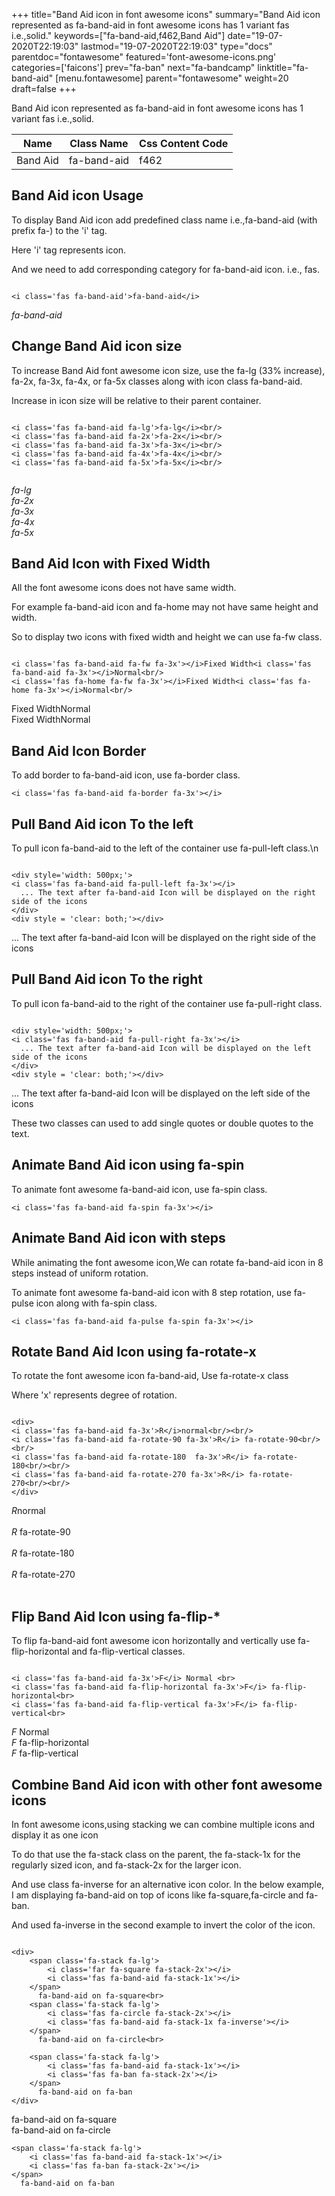 +++
title="Band Aid icon in font awesome icons"
summary="Band Aid icon represented as fa-band-aid in font awesome icons has 1 variant fas i.e.,solid."
keywords=["fa-band-aid,f462,Band Aid"]
date="19-07-2020T22:19:03"
lastmod="19-07-2020T22:19:03"
type="docs"
parentdoc="fontawesome"
featured='font-awesome-icons.png'
categories=['faicons']
prev="fa-ban"
next="fa-bandcamp"
linktitle="fa-band-aid"
[menu.fontawesome]
parent="fontawesome"
weight=20
draft=false
+++


Band Aid icon represented as fa-band-aid in font awesome icons has 1 variant fas i.e.,solid.

<div class='table-responsive'><table class='table'><thead><tr><th>Name</th><th>Class Name</th><th>Css Content Code</th></tr></thead><tbody><tr><td>Band Aid</td><td>fa-band-aid</td><td>f462</td></tr></tbody></table></div>



## Band Aid icon Usage

To display Band Aid icon add predefined class name i.e.,fa-band-aid (with prefix fa-) to the 'i' tag.

Here 'i' tag represents icon.

And we need to add corresponding category for fa-band-aid icon. i.e., fas.


```

<i class='fas fa-band-aid'>fa-band-aid</i>
```

<i class='fas fa-band-aid'>fa-band-aid</i>




## Change Band Aid icon size
To increase Band Aid font awesome icon size, use the fa-lg (33% increase), fa-2x, fa-3x, fa-4x, or fa-5x classes along with icon class fa-band-aid.

Increase in icon size will be relative to their parent container. 

```

<i class='fas fa-band-aid fa-lg'>fa-lg</i><br/>
<i class='fas fa-band-aid fa-2x'>fa-2x</i><br/>
<i class='fas fa-band-aid fa-3x'>fa-3x</i><br/>
<i class='fas fa-band-aid fa-4x'>fa-4x</i><br/>
<i class='fas fa-band-aid fa-5x'>fa-5x</i><br/>
            
```

<i class='fas fa-band-aid fa-lg'>fa-lg</i><br/>
<i class='fas fa-band-aid fa-2x'>fa-2x</i><br/>
<i class='fas fa-band-aid fa-3x'>fa-3x</i><br/>
<i class='fas fa-band-aid fa-4x'>fa-4x</i><br/>
<i class='fas fa-band-aid fa-5x'>fa-5x</i><br/>
            



## Band Aid Icon with Fixed Width 

All the font awesome icons does not have same width.

For example fa-band-aid icon and fa-home may not have same height and width.

So to display two icons with fixed width and height we can use fa-fw class.


```

<i class='fas fa-band-aid fa-fw fa-3x'></i>Fixed Width<i class='fas fa-band-aid fa-3x'></i>Normal<br/>
<i class='fas fa-home fa-fw fa-3x'></i>Fixed Width<i class='fas fa-home fa-3x'></i>Normal<br/>
```

<i class='fas fa-band-aid fa-fw fa-3x'></i>Fixed Width<i class='fas fa-band-aid fa-3x'></i>Normal<br/>
<i class='fas fa-home fa-fw fa-3x'></i>Fixed Width<i class='fas fa-home fa-3x'></i>Normal<br/>



## Band Aid Icon Border 

To add border to fa-band-aid icon, use fa-border class.


```
<i class='fas fa-band-aid fa-border fa-3x'></i>

```
<i class='fas fa-band-aid fa-border fa-3x'></i>





## Pull Band Aid icon To the left

To pull icon fa-band-aid to the left of the container use fa-pull-left class.\n

```

<div style='width: 500px;'>
<i class='fas fa-band-aid fa-pull-left fa-3x'></i>
  ... The text after fa-band-aid Icon will be displayed on the right side of the icons
</div>
<div style = 'clear: both;'></div>
```

<div style='width: 500px;'>
<i class='fas fa-band-aid fa-pull-left fa-3x'></i>
  ... The text after fa-band-aid Icon will be displayed on the right side of the icons
</div>
<div style = 'clear: both;'></div>




## Pull Band Aid icon To the right
To pull icon fa-band-aid to the right of the container use fa-pull-right class.

```

<div style='width: 500px;'>
<i class='fas fa-band-aid fa-pull-right fa-3x'></i>
  ... The text after fa-band-aid Icon will be displayed on the left side of the icons
</div>
<div style = 'clear: both;'></div>
```

<div style='width: 500px;'>
<i class='fas fa-band-aid fa-pull-right fa-3x'></i>
  ... The text after fa-band-aid Icon will be displayed on the left side of the icons
</div>
<div style = 'clear: both;'></div>

These two classes can used to add single quotes or double quotes to the text.


## Animate Band Aid icon using fa-spin
To animate font awesome fa-band-aid icon, use fa-spin class.

```
<i class='fas fa-band-aid fa-spin fa-3x'></i>
```
<i class='fas fa-band-aid fa-spin fa-3x'></i>




## Animate Band Aid icon with steps
While animating the font awesome icon,We can rotate fa-band-aid icon in 8 steps instead of uniform rotation.

To animate font awesome fa-band-aid icon with 8 step rotation, use fa-pulse icon along with fa-spin class.


```
<i class='fas fa-band-aid fa-pulse fa-spin fa-3x'></i>

```
<i class='fas fa-band-aid fa-pulse fa-spin fa-3x'></i>





## Rotate Band Aid Icon using fa-rotate-x
To rotate the font awesome icon fa-band-aid, Use fa-rotate-x class

Where 'x' represents degree of rotation.


```

<div>
<i class='fas fa-band-aid fa-3x'>R</i>normal<br/><br/>
<i class='fas fa-band-aid fa-rotate-90 fa-3x'>R</i> fa-rotate-90<br/><br/> 
<i class='fas fa-band-aid fa-rotate-180  fa-3x'>R</i> fa-rotate-180<br/><br/> 
<i class='fas fa-band-aid fa-rotate-270 fa-3x'>R</i> fa-rotate-270<br/><br/>
</div>
```

<div>
<i class='fas fa-band-aid fa-3x'>R</i>normal<br/><br/>
<i class='fas fa-band-aid fa-rotate-90 fa-3x'>R</i> fa-rotate-90<br/><br/> 
<i class='fas fa-band-aid fa-rotate-180  fa-3x'>R</i> fa-rotate-180<br/><br/> 
<i class='fas fa-band-aid fa-rotate-270 fa-3x'>R</i> fa-rotate-270<br/><br/>
</div>




## Flip Band Aid Icon using fa-flip-*
To flip fa-band-aid font awesome icon horizontally and vertically use fa-flip-horizontal and fa-flip-vertical classes. 

```

<i class='fas fa-band-aid fa-3x'>F</i> Normal <br>
<i class='fas fa-band-aid fa-flip-horizontal fa-3x'>F</i> fa-flip-horizontal<br>
<i class='fas fa-band-aid fa-flip-vertical fa-3x'>F</i> fa-flip-vertical<br>
```

<i class='fas fa-band-aid fa-3x'>F</i> Normal <br>
<i class='fas fa-band-aid fa-flip-horizontal fa-3x'>F</i> fa-flip-horizontal<br>
<i class='fas fa-band-aid fa-flip-vertical fa-3x'>F</i> fa-flip-vertical<br>




## Combine Band Aid icon with other font awesome icons
In font awesome icons,using stacking we can combine multiple icons and display it as one icon 

To do that use the fa-stack class on the parent, the fa-stack-1x for the regularly sized icon, and fa-stack-2x for the larger icon.

And use class fa-inverse for an alternative icon color. 
In the below example, I am displaying fa-band-aid on top of icons like fa-square,fa-circle and fa-ban.

And used fa-inverse in the second example to invert the color of the icon.

```

<div>
    <span class='fa-stack fa-lg'>
        <i class='far fa-square fa-stack-2x'></i>
        <i class='fas fa-band-aid fa-stack-1x'></i>
    </span>
      fa-band-aid on fa-square<br>
    <span class='fa-stack fa-lg'>
        <i class='fas fa-circle fa-stack-2x'></i>
        <i class='fas fa-band-aid fa-stack-1x fa-inverse'></i>
    </span>
      fa-band-aid on fa-circle<br>

    <span class='fa-stack fa-lg'>
        <i class='fas fa-band-aid fa-stack-1x'></i>
        <i class='fas fa-ban fa-stack-2x'></i>
    </span>
      fa-band-aid on fa-ban
</div>
```

<div>
    <span class='fa-stack fa-lg'>
        <i class='far fa-square fa-stack-2x'></i>
        <i class='fas fa-band-aid fa-stack-1x'></i>
    </span>
      fa-band-aid on fa-square<br>
    <span class='fa-stack fa-lg'>
        <i class='fas fa-circle fa-stack-2x'></i>
        <i class='fas fa-band-aid fa-stack-1x fa-inverse'></i>
    </span>
      fa-band-aid on fa-circle<br>

    <span class='fa-stack fa-lg'>
        <i class='fas fa-band-aid fa-stack-1x'></i>
        <i class='fas fa-ban fa-stack-2x'></i>
    </span>
      fa-band-aid on fa-ban
</div>






